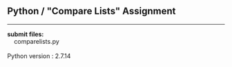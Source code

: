 ## Python / "Compare Lists" Assignment

----

**submit files:**<br />
&nbsp;&nbsp;&nbsp;&nbsp;comparelists.py<br />
<br />
Python version : 2.7.14<br />
<br />